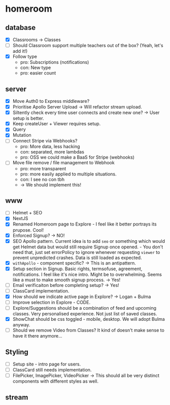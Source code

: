 # homeroom

## database

- [x] Classrooms -> Classes
- [ ] Should Classroom support multiple teachers out of the box? (Yeah, let's add it!)
- [x] Follow type
  - pro: Subscriptions (notifications)
  - con: New type
  - pro: easier count

## server

- [x] Move Auth0 to Express middleware?
- [x] Prioritise Apollo Server Upload -> Will refactor stream upload.
- [x] Siltently check every time user connects and create new one? -> User setup is better.
- [x] Keep createUser + Viewer requires setup.
- [x] Query
- [x] Mutation
- [ ] Connect Stripe via Webhooks?
  - pro: More data, less hacking
  - con: separated, more lambdas
  - pro: OSS we could make a BaaS for Stripe (webhooks)
- [ ] Move file remove / file management to Webhook
  - pro: more transparent
  - pro: more easily applied to multiple situations.
  - con: I see no con tbh
  - -> We should implement this!

## www

- [ ] Helmet + SEO
- [x] NextJS
- [x] Renamed Homeroom page to Explore - I feel like it better portrays its prupose. Cool!
- [x] Enforced Signup? -> NO!
- [x] SEO Apollo pattern. Current idea is to add `seo` or something which would get Helmet data but would still require Signup once opened. - You don't need that, just set errorPolicy to ignore whenever requesting `viewer` to prevent unpredicted crashes. Data is still loaded as expected.
- [x] `withApollo` - component specific? -> This is an antipattern.
- [x] Setup section in Signup. Basic rights, termsofuse, agreement, notifications. I feel like it's nice intro. Might be to overwhelming. Seems like a must to make smooth signup process. -> Yes!
- [ ] Email verificaiton before completing setup? -> Yes!
- [ ] ClassCard implementation.
- [x] How should we indicate active page in Explore? -> Logan + Bulma
- [ ] Improve selection in Explore - CODE.
- [ ] Explore/Suggestions should be a combination of feed and upcoming classes. Very personalised experience. Not just list of saved classes.
- [x] ShowChat should be css toggled - mobile, desktop. We will adopt Bulma anyway.
- [ ] Should we remove Video from Classes? It kind of doesn't make sense to have it there anymore...

## Styling

- [ ] Setup site - intro page for users.
- [ ] ClassCard still needs implementation.
- [ ] FilePicker, ImagePicker, VideoPicker -> This should all be very distinct components with different styles as well.

## stream
